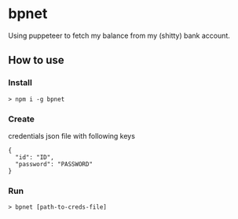 # bpnet
Using puppeteer to fetch my balance from my (shitty) bank account.

## How to use 

### Install
`> npm i -g bpnet`

### Create
credentials json file with following keys
```
{
  "id": "ID",
  "password": "PASSWORD"
}
```

### Run
`> bpnet [path-to-creds-file]`

